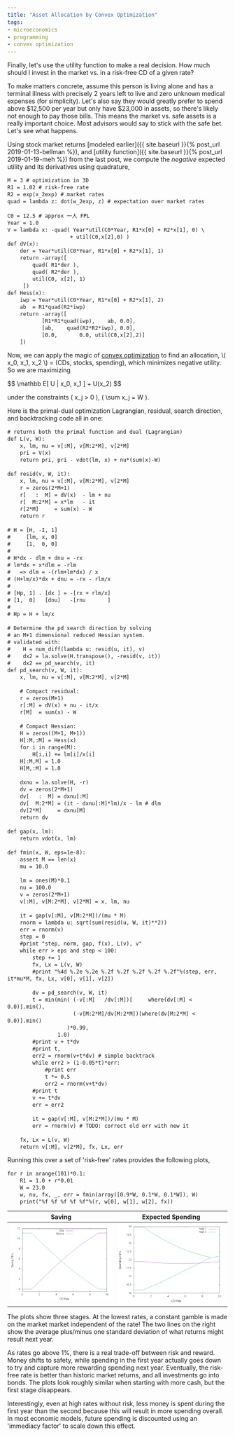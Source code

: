 ```yaml
---
title: "Asset Allocation by Convex Optimization"
tags:
- microeconomics
- programming
- convex optimization
---
```


Finally, let's use the utility function to make a real decision.
How much should I invest in the market vs. in a risk-free CD
of a given rate?

To make matters concrete, assume this person is living
alone and has a terminal illness with precisely 2 years
left to live and zero unknown medical expenses (for simplicity).
Let's also say they would greatly prefer to
spend above $12,500 per year but only have
$23,000 in assets, so there's likely not enough to pay those bills.
This means the market vs. safe assets is a really important
choice.  Most advisors would say to stick with the safe bet.
Let's see what happens.


Using stock market returns
[modeled earlier]({{ site.baseurl }}{% post_url 2019-01-13-bellman %}),
and [utility function]({{ site.baseurl }}{% post_url 2019-01-19-meh %})
from the last post, we compute the *negative* expected utility
and its derivatives using quadrature,

```
M = 3 # optimization in 3D
R1 = 1.02 # risk-free rate
R2 = exp(x_2exp) # market rates
quad = lambda z: dot(w_2exp, z) # expectation over market rates

C0 = 12.5 # approx 一人 FPL
Year = 1.0
V = lambda x: -quad( Year*util(C0*Year, R1*x[0] + R2*x[1], 0) \
                    + util(C0,x[2],0) )
def dV(x):
    der = Year*util(C0*Year, R1*x[0] + R2*x[1], 1)
    return -array([
        quad( R1*der ),
        quad( R2*der ),
        util(C0, x[2], 1)
     ])
def Hess(x):
    iwp = Year*util(C0*Year, R1*x[0] + R2*x[1], 2)
    ab  = R1*quad(R2*iwp)
    return -array([
           [R1*R1*quad(iwp),    ab, 0.0],
           [ab,    quad(R2*R2*iwp), 0.0],
           [0.0,       0.0, util(C0,x[2],2)]
    ])
```

Now, we can apply the magic of [convex optimization](https://web.stanford.edu/~boyd/cvxbook/) to find an allocation, \\\( x_0, x_1, x_2 \\\) = (CDs, stocks, spending), which minimizes negative utility.  So we are maximizing

<p>
$$ \mathbb E[ U | x_0, x_1 ] + U(x_2) $$

under the constraints \( x_j > 0 \), \( \sum x_j = W \).
</p>

Here is the primal-dual optimization Lagrangian, residual,
search direction, and backtracking code all in one:

```
# returns both the primal function and dual (Lagrangian)
def L(v, W):
    x, lm, nu = v[:M], v[M:2*M], v[2*M]
    pri = V(x)
    return pri, pri - vdot(lm, x) + nu*(sum(x)-W)

def resid(v, W, it):
    x, lm, nu = v[:M], v[M:2*M], v[2*M]
    r = zeros(2*M+1)
    r[   :  M] = dV(x)  - lm + nu
    r[  M:2*M] = x*lm   - it
    r[2*M]     = sum(x) - W
    return r

# H = [H, -I, 1]
#     [lm, x, 0]
#     [1,  0, 0]
#
# H*dx - dlm + dnu = -rx
# lm*dx + x*dlm = -rlm
#   => dlm = -(rlm+lm*dx) / x
# (H+lm/x)*dx + dnu = -rx - rlm/x
# 
# [Hp, 1] . [dx ] = -[rx + rlm/x]
# [1,  0]   [dnu]   -[rnu       ]
#
# Hp = H + lm/x

# Determine the pd search direction by solving
# an M+1 dimensional reduced Hessian system.
# validated with:
#    H = num_diff(lambda u: resid(u, it), v)
#    dx2 = la.solve(H.transpose(), -resid(v, it))
#    dx2 == pd_search(v, it)
def pd_search(v, W, it):
    x, lm, nu = v[:M], v[M:2*M], v[2*M]

    # Compact residual:
    r = zeros(M+1)
    r[:M] = dV(x) + nu - it/x
    r[M]  = sum(x) - W

    # Compact Hessian:
    H = zeros((M+1, M+1))
    H[:M,:M] = Hess(x)
    for i in range(M):
        H[i,i] += lm[i]/x[i]
    H[:M,M] = 1.0
    H[M,:M] = 1.0

    dxnu = la.solve(H, -r)
    dv = zeros(2*M+1)
    dv[   :  M] = dxnu[:M]
    dv[  M:2*M] = (it - dxnu[:M]*lm)/x - lm # dlm
    dv[2*M]     = dxnu[M]
    return dv

def gap(x, lm):
    return vdot(x, lm)

def fmin(x, W, eps=1e-8):
    assert M == len(x)
    mu = 10.0

    lm = ones(M)*0.1
    nu = 100.0
    v = zeros(2*M+1)
    v[:M], v[M:2*M], v[2*M] = x, lm, nu

    it = gap(v[:M], v[M:2*M])/(mu * M)
    rnorm = lambda u: sqrt(sum(resid(u, W, it)**2))
    err = rnorm(v)
    step = 0
    #print "step, norm, gap, f(x), L(v), v"
    while err > eps and step < 100:
        step += 1
        fx, Lx = L(v, W)
        #print "%4d %.2e %.2e %.2f %.2f %.2f %.2f %.2f"%(step, err, it*mu*M, fx, Lx, v[0], v[1], v[2])

        dv = pd_search(v, W, it)
        t = min(min( (-v[:M]   /dv[:M])[     where(dv[:M] < 0.0)].min(),
                     (-v[M:2*M]/dv[M:2*M])[where(dv[M:2*M] < 0.0)].min()
                   )*0.99,
                1.0)
        #print v + t*dv
        #print t,
        err2 = rnorm(v+t*dv) # simple backtrack
        while err2 > (1-0.05*t)*err:
            #print err
            t *= 0.5
            err2 = rnorm(v+t*dv)
        #print t
        v += t*dv
        err = err2

        it = gap(v[:M], v[M:2*M])/(mu * M)
        err = rnorm(v) # TODO: correct old err with new it

    fx, Lx = L(v, W)
    return v[:M], v[2*M], fx, Lx, err
```

Running this over a set of 'risk-free' rates provides the following plots,
```
for r in arange(101)*0.1:
    R1 = 1.0 + r*0.01
    W = 23.0
    w, nu, fx, _, err = fmin(array([0.9*W, 0.1*W, 0.1*W]), W)
    print("%f %f %f %f %f"%(r, w[0], w[1], w[2], fx))
```

Saving                               | Expected Spending
:-----------------------------------:|:---------------------------------------:
![saving](/assets/images/saving.png) | ![spending](/assets/images/spending.png)

The plots show three stages.  At the lowest rates, a constant
gamble is made on the market market independent of the rate!
The two lines on the right show the average plus/minus one standard
deviation of what returns might result next year.

As rates go above 1%, there is a real trade-off between risk and reward.
Money shifts to safety, while spending in the first year
actually goes down to
try and capture more rewarding spending next year.
Eventually, the risk-free rate is better than historic
market returns, and all investments go into bonds.
The plots look roughly similar when starting with more cash,
but the first stage disappears.

Interestingly, even at high rates without risk, less
money is spent during the first year than the second
because this will result in more spending overall.
In most economic models, future spending is discounted
using an 'immediacy factor' to scale down this effect.

